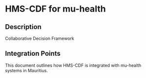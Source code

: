 # HMS-CDF for mu-health

## Description

Collaborative Decision Framework

## Integration Points

This document outlines how HMS-CDF is integrated with mu-health systems in Mauritius.
